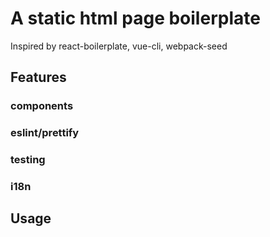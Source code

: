 # A static html page boilerplate
Inspired by react-boilerplate, vue-cli, webpack-seed
## Features
### components
### eslint/prettify
### testing
### i18n
## Usage
